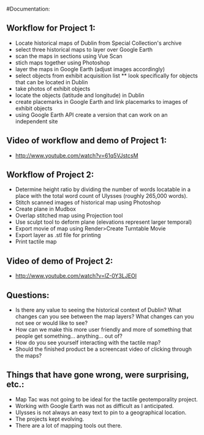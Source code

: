 #Documentation: 

## Workflow for Project 1: 
* Locate historical maps of Dublin from Special Collection's archive
* select three historical maps to layer over Google Earth 
* scan the maps in sections using Vue Scan
* stich maps together using Photoshop
* layer the maps in Google Earth (adjust images accordingly) 
* select objects from exhibit acquisition list
** look specifically for objects that can be located in Dublin 
* take photos of exhibit objects
* locate the objects (latitude and longitude) in Dublin 
* create placemarks in Google Earth and link placemarks to images of exhibit objects
* using Google Earth API create a version that can work on an independent site

## Video of workflow and demo of Project 1: 
* http://www.youtube.com/watch?v=61q5VJstcsM

## Workflow of Project 2: 
* Determine height ratio by dividing the number of words locatable in a place with the total word count of Ulysses (roughly 265,000 words). 
* Stitch scanned images of historical map using Photoshop
* Create plane in Mudbox
* Overlap stitched map using Projection tool
* Use sculpt tool to deform plane (elevations represent larger temporal)
* Export movie of map using Render>Create Turntable Movie
* Export layer as .stl file for printing
* Print tactile map

## Video of demo of Project 2: 
* http://www.youtube.com/watch?v=lZ-0Y3LJEOI

## Questions: 
* Is there any value to seeing the historical context of Dublin? What changes can you see between the map layers? What changes can you not see or would like to see?
* How can we make this more user friendly and more of something that people get something... anything... out of?
* How do you see yourself interacting with the tactile map?
* Should the finished product be a screencast video of clicking through the maps? 

## Things that have gone wrong, were surprising, etc.: 
* Map Tac was not going to be ideal for the tactile geotemporality project.
* Working with Google Earth was not as difficult as I anticipated. 
* Ulysses is not always an easy text to pin to a geographical location.
* The projects kept evolving. 
* There are a lot of mapping tools out there. 
